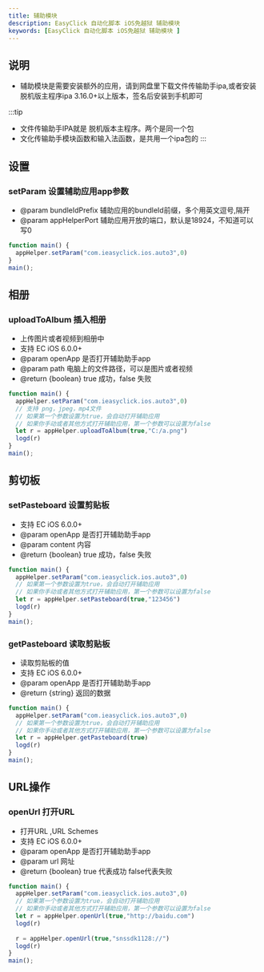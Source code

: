 ```yaml
---
title: 辅助模块
description: EasyClick 自动化脚本 iOS免越狱 辅助模块
keywords: [EasyClick 自动化脚本 iOS免越狱 辅助模块 ]
---
```


## 说明

- 辅助模块是需要安装额外的应用，请到网盘里下载文件传输助手ipa,或者安装脱机版主程序ipa 3.16.0+以上版本，签名后安装到手机即可

:::tip
- 文件传输助手IPA就是 脱机版本主程序。两个是同一个包
- 文化传输助手模块函数和输入法函数，是共用一个ipa包的
:::
  
## 设置
### setParam 设置辅助应用app参数
* @param bundleIdPrefix 辅助应用的bundleId前缀，多个用英文逗号,隔开
* @param appHelperPort 辅助应用开放的端口，默认是18924，不知道可以写0
```javascript
function main() {
  appHelper.setParam("com.ieasyclick.ios.auto3",0)
}
main();
```
## 相册
### uploadToAlbum 插入相册
* 上传图片或者视频到相册中
* 支持 EC iOS 6.0.0+
* @param openApp 是否打开辅助助手app
* @param path 电脑上的文件路径，可以是图片或者视频
* @return {boolean} true 成功，false 失败
```javascript
function main() {
  appHelper.setParam("com.ieasyclick.ios.auto3",0)
  // 支持 png，jpeg，mp4文件
  // 如果第一个参数设置为true，会自动打开辅助应用
  // 如果你手动或者其他方式打开辅助应用，第一个参数可以设置为false
  let r = appHelper.uploadToAlbum(true,"C:/a.png")
  logd(r)
}
main();
```


## 剪切板
### setPasteboard 设置剪贴板
* 支持 EC iOS 6.0.0+
* @param openApp 是否打开辅助助手app
* @param content 内容
* @return {boolean} true 成功，false 失败
```javascript
function main() {
  appHelper.setParam("com.ieasyclick.ios.auto3",0)
  // 如果第一个参数设置为true，会自动打开辅助应用
  // 如果你手动或者其他方式打开辅助应用，第一个参数可以设置为false
  let r = appHelper.setPasteboard(true,"123456")
  logd(r)
}
main();
```

### getPasteboard 读取剪贴板
* 读取剪贴板的值
* 支持 EC iOS 6.0.0+
* @param openApp 是否打开辅助助手app
* @return {string} 返回的数据

```javascript
function main() {
  appHelper.setParam("com.ieasyclick.ios.auto3",0)
  // 如果第一个参数设置为true，会自动打开辅助应用
  // 如果你手动或者其他方式打开辅助应用，第一个参数可以设置为false
  let r = appHelper.getPasteboard(true)
  logd(r)
}
main();
```

## URL操作
### openUrl 打开URL
* 打开URL ,URL Schemes
* 支持 EC iOS 6.0.0+
* @param openApp 是否打开辅助助手app
* @param url 网址
* @return {boolean} true 代表成功 false代表失败
```javascript
function main() {
  appHelper.setParam("com.ieasyclick.ios.auto3",0)
  // 如果第一个参数设置为true，会自动打开辅助应用
  // 如果你手动或者其他方式打开辅助应用，第一个参数可以设置为false
  let r = appHelper.openUrl(true,"http://baidu.com")
  logd(r)
  
  r = appHelper.openUrl(true,"snssdk1128://")
  logd(r)
}
main();
```
